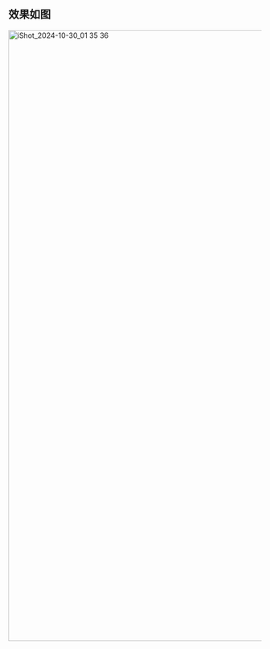 ## 效果如图

<img width="1214" alt="iShot_2024-10-30_01 35 36" src="https://github.com/user-attachments/assets/a97dd9ec-4e88-4424-9f61-c7d10118a71a">

